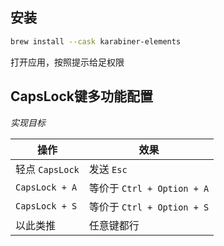 ## 安装

```bash
brew install --cask karabiner-elements
```
打开应用，按照提示给足权限
## CapsLock键多功能配置

*实现目标*

| 操作             | 效果                      |
| -------------- | ----------------------- |
| 轻点 `CapsLock`  | 发送 `Esc`                |
| `CapsLock + A` | 等价于 `Ctrl + Option + A` |
| `CapsLock + S` | 等价于 `Ctrl + Option + S` |
| 以此类推           | 任意键都行                   |
